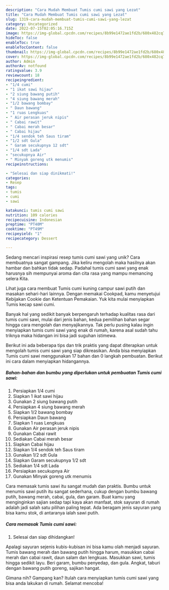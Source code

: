 ```yaml
---
description: "Cara Mudah Membuat Tumis cumi sawi yang Lezat"
title: "Cara Mudah Membuat Tumis cumi sawi yang Lezat"
slug: 1319-cara-mudah-membuat-tumis-cumi-sawi-yang-lezat
category: Uncategorized
date: 2022-07-15T02:05:16.715Z
image: https://img-global.cpcdn.com/recipes/8b99e1472ae1fd2b/680x482cq70/tumis-cumi-sawi-foto-resep-utama.jpg
hideToc: false
enableToc: true
enableTocContent: false
thumbnail: https://img-global.cpcdn.com/recipes/8b99e1472ae1fd2b/680x482cq70/tumis-cumi-sawi-foto-resep-utama.jpg
cover: https://img-global.cpcdn.com/recipes/8b99e1472ae1fd2b/680x482cq70/tumis-cumi-sawi-foto-resep-utama.jpg
author: Admin
authorAv: notfound
ratingvalue: 3.9
reviewcount: 18
recipeingredient:
- "1/4 cumi"
- "1 ikat sawi hijau"
- "2 siung bawang putih"
- "4 siung bawang merah"
- "1/2 bawang bombay"
- " Daun bawang"
- "1 ruas Lengkuas"
- " Air perasan jeruk nipis"
- " Cabai rawit"
- " Cabai merah besar"
- " Cabai hijau"
- "1/4 sendok teh Saus tiram"
- "1/2 sdt Gula"
- " Garam secukupnya 12 sdt"
- "1/4 sdt Lada"
- "secukupnya Air"
- " Minyak goreng utk menumis"
recipeinstructions:

- "Selesai dan siap dinikmati!"
categories:
- Resep
tags:
- tumis
- cumi
- sawi

katakunci: tumis cumi sawi 
nutrition: 109 calories
recipecuisine: Indonesian
preptime: "PT40M"
cooktime: "PT49M"
recipeyield: "1"
recipecategory: Dessert

---
```





Sedang mencari inspirasi resep tumis cumi sawi yang unik? Cara membuatnya sangat gampang. Jika keliru mengolah maka hasilnya akan hambar dan bahkan tidak sedap. Padahal tumis cumi sawi yang enak harusnya sih mempunyai aroma dan cita rasa yang mampu memancing selera Kita.





Lihat juga cara membuat Tumis cumi kuning campur sawi putih dan masakan sehari-hari lainnya. Dengan memakai Cookpad, kamu menyetujui Kebijakan Cookie dan Ketentuan Pemakaian. Yuk kita mulai menyiapkan Tumis kecap sawi cumi.

Banyak hal yang sedikit banyak berpengaruh terhadap kualitas rasa dari tumis cumi sawi, mulai dari jenis bahan, kedua pemilihan bahan segar hingga cara mengolah dan menyajikannya. Tak perlu pusing kalau ingin menyiapkan tumis cumi sawi yang enak di rumah, karena asal sudah tahu triknya maka hidangan ini bisa jadi suguhan istimewa.






Berikut ini ada beberapa tips dan trik praktis yang dapat diterapkan untuk mengolah tumis cumi sawi yang siap dikreasikan. Anda bisa menyiapkan Tumis cumi sawi menggunakan 17 bahan dan 0 langkah pembuatan. Berikut ini cara dalam menyiapkan hidangannya.

<!--inarticleads1-->

##### Bahan-bahan dan bumbu yang diperlukan untuk pembuatan Tumis cumi sawi:

1. Persiapkan 1/4 cumi
1. Siapkan 1 ikat sawi hijau
1. Gunakan 2 siung bawang putih
1. Persiapkan 4 siung bawang merah
1. Siapkan 1/2 bawang bombay
1. Persiapkan  Daun bawang
1. Siapkan 1 ruas Lengkuas
1. Gunakan  Air perasan jeruk nipis
1. Gunakan  Cabai rawit
1. Sediakan  Cabai merah besar
1. Siapkan  Cabai hijau
1. Siapkan 1/4 sendok teh Saus tiram
1. Gunakan 1/2 sdt Gula
1. Siapkan  Garam secukupnya 1/2 sdt
1. Sediakan 1/4 sdt Lada
1. Persiapkan secukupnya Air
1. Gunakan  Minyak goreng utk menumis


Cara memasak tumis sawi itu sangat mudah dan praktis. Bumbu untuk menumis sawi putih itu sangat sederhana, cukup dengan bumbu bawang putih, bawang merah, cabai, gula, dan garam. Buat kamu yang menginginkan sajian sedap tapi kaya akan manfaat, stok sayuran di rumah adalah jadi salah satu pilihan paling tepat. Ada beragam jenis sayuran yang bisa kamu stok, di antaranya ialah sawi putih. 

<!--inarticleads2-->

##### Cara memasak Tumis cumi sawi:


1. Selesai dan siap dihidangkan!

Apalagi sayuran sejenis kubis-kubisan ini bisa kamu olah menjadi sayuran. Tumis bawang merah dan bawang putih hingga harum, masukkan cabai merah dan cabai rawit, daun salam dan lengkuas. Masukkan sawi, tumis hingga sedikit layu. Beri garam, bumbu penyedap, dan gula. Angkat, taburi dengan bawang putih goreng, sajikan hangat. 

Gimana nih? Gampang kan? Itulah cara menyiapkan tumis cumi sawi yang bisa anda lakukan di rumah. Selamat mencoba!
